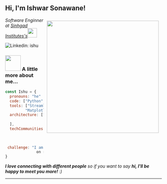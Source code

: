 <h2> Hi, I'm Ishwar Sonawane!</h2>
<img align='right' src="https://github.com/Ishu335/Ishu335/blob/a0a31e43b5cc9395195cbe3e82b43d291f5d6298/output-onlinegiftools.gif" width="360"  style="margin:10px;" >
<p><em>Software Enginner at <a href="https://cms.sinhgad.edu/sinhgad_engineering_institutes/saoe/contact-us.aspx">Sinhgad Institutes's</a><img src="https://media.giphy.com/media/fYSnHlufseco8Fh93Z/giphy.gif" width="30"></br>
</em></p>

![Linkedin: ishu](https://img.shields.io/badge/-ishu-blue?style=flat-square&logo=Linkedin&logoColor=white&link=https://www.linkedin.com/in/ishwar-sonawane/)



### <img src="https://media.giphy.com/media/VgCDAzcKvsR6OM0uWg/giphy.gif" width="50"> A little more about me...  

```javascript
const Ishu = {
  pronouns: "he" | "him",
  code: ["Python", "Java", "JavaScript", "HTML", "CSS"],
  tools: ["Streamlit", "FastAPI", "React", "MongoDB", "MySQL",
         "Matplotlib", "Plotly"],
  architecture: ["machine learning pipelines", "microservices",
                  "REST APIs", "data-driven apps","CI/CD pipelines"
  ],
  techCommunities: {
                        contributor: "Open Source Projects",
                        mentor: "Peer Learning Groups"
                   },
 challenge: "I am doing the #100DaysOfCode challenge focused
              on react and typescript"
}
```

 <em><b>I love connecting with different people</b> so if you
 want to say <b>hi, I'll be happy to meet you more!</b> :)</em>

---
